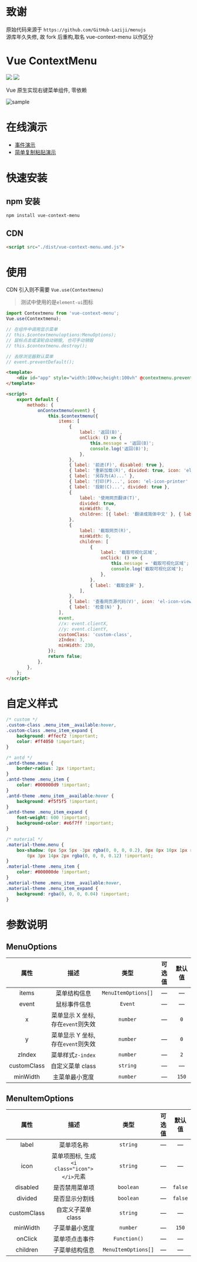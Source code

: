 # 致谢

原始代码来源于 `https://github.com/GitHub-Laziji/menujs` <br/>
源库年久失修, 故 fork 后重构,取名 vue-context-menu 以作区分

# Vue ContextMenu

![](https://img.shields.io/github/languages/top/lqzhgood/vue-context-menu.svg?style=flat)
![](https://img.shields.io/github/stars/lqzhgood/vue-context-menu.svg?style=social)

Vue 原生实现右键菜单组件, 零依赖

![sample](screenshots/sample.png)

# 在线演示

-   [事件演示](https://codepen.io/laziji/pen/vYEZebK)
-   [简单复制粘贴演示](https://codepen.io/laziji/pen/povWLYq)

# 快速安装

## npm 安装

```
npm install vue-context-menu
```

## CDN

```html
<script src="./dist/vue-context-menu.umd.js">
```

# 使用

CDN 引入则不需要 `Vue.use(Contextmenu)`

> 测试中使用的是`element-ui`图标

```js
import Contextmenu from 'vue-context-menu';
Vue.use(Contextmenu);

// 在组件中调用显示菜单
// this.$contextmenu(options:MenuOptions);
// 鼠标点击或滚轮自动销毁, 也可手动销毁
// this.$contextmenu.destroy();

// 去除浏览器默认菜单
// event.preventDefault();
```

```html
<template>
    <div id="app" style="width:100vw;height:100vh" @contextmenu.prevent="onContextmenu"></div>
</template>

<script>
    export default {
        methods: {
            onContextmenu(event) {
                this.$contextmenu({
                    items: [
                        {
                            label: '返回(B)',
                            onClick: () => {
                                this.message = '返回(B)';
                                console.log('返回(B)');
                            },
                        },
                        { label: '前进(F)', disabled: true },
                        { label: '重新加载(R)', divided: true, icon: 'el-icon-refresh' },
                        { label: '另存为(A)...' },
                        { label: '打印(P)...', icon: 'el-icon-printer' },
                        { label: '投射(C)...', divided: true },
                        {
                            label: '使用网页翻译(T)',
                            divided: true,
                            minWidth: 0,
                            children: [{ label: '翻译成简体中文' }, { label: '翻译成繁体中文' }],
                        },
                        {
                            label: '截取网页(R)',
                            minWidth: 0,
                            children: [
                                {
                                    label: '截取可视化区域',
                                    onClick: () => {
                                        this.message = '截取可视化区域';
                                        console.log('截取可视化区域');
                                    },
                                },
                                { label: '截取全屏' },
                            ],
                        },
                        { label: '查看网页源代码(V)', icon: 'el-icon-view' },
                        { label: '检查(N)' },
                    ],
                    event,
                    //x: event.clientX,
                    //y: event.clientY,
                    customClass: 'custom-class',
                    zIndex: 3,
                    minWidth: 230,
                });
                return false;
            },
        },
    };
</script>
```

# 自定义样式

```css
/* custom */
.custom-class .menu_item__available:hover,
.custom-class .menu_item_expand {
    background: #ffecf2 !important;
    color: #ff4050 !important;
}

/* antd */
.antd-theme.menu {
    border-radius: 2px !important;
}
.antd-theme .menu_item {
    color: #000000d9 !important;
}
.antd-theme .menu_item__available:hover {
    background: #f5f5f5 !important;
}
.antd-theme .menu_item_expand {
    font-weight: 600 !important;
    background-color: #e6f7ff !important;
}

/* material */
.material-theme.menu {
    box-shadow: 0px 5px 5px -3px rgba(0, 0, 0, 0.2), 0px 8px 10px 1px rgba(0, 0, 0, 0.14),
        0px 3px 14px 2px rgba(0, 0, 0, 0.12) !important;
}
.material-theme .menu_item {
    color: #000000de !important;
}
.material-theme .menu_item__available:hover,
.material-theme .menu_item_expand {
    background: rgba(0, 0, 0, 0.04) !important;
}
```

# 参数说明

## MenuOptions

|    属性     |                描述                |        类型         | 可选值 | 默认值 |
| :---------: | :--------------------------------: | :-----------------: | :----: | :----: |
|    items    |            菜单结构信息            | `MenuItemOptions[]` |   —    |   —    |
|    event    |            鼠标事件信息            |       `Event`       |   —    |   —    |
|      x      | 菜单显示 X 坐标, 存在`event`则失效 |      `number`       |   —    |  `0`   |
|      y      | 菜单显示 Y 坐标, 存在`event`则失效 |      `number`       |   —    |  `0`   |
|   zIndex    |         菜单样式`z-index`          |      `number`       |   —    |  `2`   |
| customClass |          自定义菜单 class          |      `string`       |   —    |   —    |
|  minWidth   |           主菜单最小宽度           |      `number`       |   —    | `150`  |

## MenuItemOptions

|    属性     |                    描述                    |        类型         | 可选值 | 默认值  |
| :---------: | :----------------------------------------: | :-----------------: | :----: | :-----: |
|    label    |                 菜单项名称                 |      `string`       |   —    |    —    |
|    icon     | 菜单项图标, 生成`<i class="icon"></i>`元素 |      `string`       |   —    |    —    |
|  disabled   |               是否禁用菜单项               |      `boolean`      |   —    | `false` |
|   divided   |               是否显示分割线               |      `boolean`      |   —    | `false` |
| customClass |             自定义子菜单 class             |      `string`       |   —    |    —    |
|  minWidth   |               子菜单最小宽度               |      `number`       |   —    |  `150`  |
|   onClick   |               菜单项点击事件               |    `Function()`     |   —    |    —    |
|  children   |               子菜单结构信息               | `MenuItemOptions[]` |   —    |    —    |
